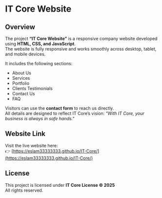 # IT Core Website

## Overview

The project **“IT Core Website”** is a responsive company website developed using **HTML, CSS, and JavaScript**.  
The website is fully responsive and works smoothly across desktop, tablet, and mobile devices.  

It includes the following sections:
- About Us  
- Services  
- Portfolio  
- Clients Testimonials  
- Contact Us  
- FAQ  

Visitors can use the **contact form** to reach us directly.  
All details are designed to reflect IT Core’s vision: *"With IT Core, your business is always in safe hands."*

## Website Link

Visit the live website here:  
👉 [https://eslam33333333.github.io/IT-Core/](https://eslam33333333.github.io/IT-Core/)

## License

This project is licensed under **IT Core License © 2025**  
All rights reserved.  
